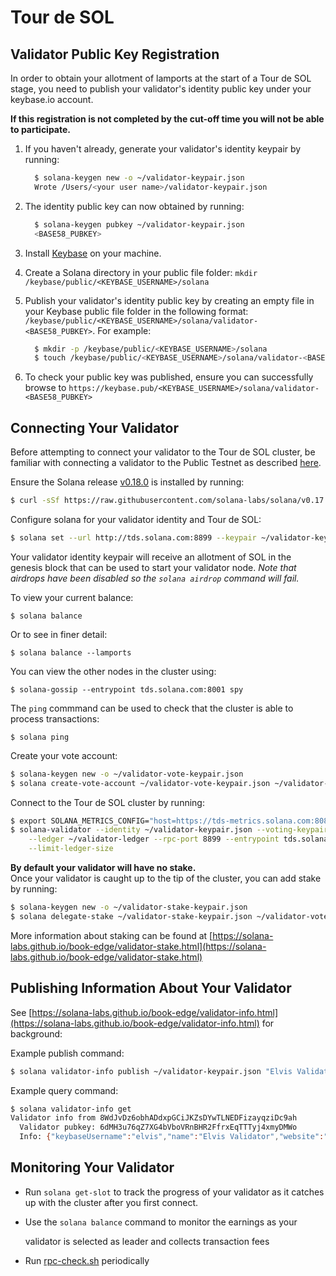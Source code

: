 # Tour de SOL

## Validator Public Key Registration

In order to obtain your allotment of lamports at the start of a Tour de SOL stage, you need to publish your validator's identity public key under your keybase.io account.

**If this registration is not completed by the cut-off time you will not be able to participate.**

1. If you haven't already, generate your validator's identity keypair by running:

   ```bash
     $ solana-keygen new -o ~/validator-keypair.json
     Wrote /Users/<your user name>/validator-keypair.json
   ```

2. The identity public key can now obtained by running:

   ```bash
     $ solana-keygen pubkey ~/validator-keypair.json
     <BASE58_PUBKEY>
   ```

3. Install [Keybase](https://keybase.io/download) on your machine.
4. Create a Solana directory in your public file folder: `mkdir /keybase/public/<KEYBASE_USERNAME>/solana`
5. Publish your validator's identity public key by creating an empty file in your Keybase public file folder in the following format: `/keybase/public/<KEYBASE_USERNAME>/solana/validator-<BASE58_PUBKEY>`. For example:

   ```bash
     $ mkdir -p /keybase/public/<KEYBASE_USERNAME>/solana
     $ touch /keybase/public/<KEYBASE_USERNAME>/solana/validator-<BASE58_PUBKEY>
   ```

6. To check your public key was published, ensure you can successfully browse to `https://keybase.pub/<KEYBASE_USERNAME>/solana/validator-<BASE58_PUBKEY>`

## Connecting Your Validator

Before attempting to connect your validator to the Tour de SOL cluster, be familiar with connecting a validator to the Public Testnet as described [here](https://solana-labs.github.io/book-edge/running-validator.html).

Ensure the Solana release [v0.18.0](https://github.com/solana-labs/solana/releases/tag/v0.18.0) is installed by running:

```bash
$ curl -sSf https://raw.githubusercontent.com/solana-labs/solana/v0.17.1/install/solana-install-init.sh | sh -s - 0.18.0
```

Configure solana for your validator identity and Tour de SOL:

```bash
$ solana set --url http://tds.solana.com:8899 --keypair ~/validator-keypair.json
```

Your validator identity keypair will receive an allotment of SOL in the genesis block that can be used to start your validator node. _Note that airdrops have been disabled so the `solana airdrop` command will fail._

To view your current balance:

```text
$ solana balance
```

Or to see in finer detail:

```text
$ solana balance --lamports
```

You can view the other nodes in the cluster using:

```text
$ solana-gossip --entrypoint tds.solana.com:8001 spy
```

The `ping` commmand can be used to check that the cluster is able to process transactions:

```text
$ solana ping
```

Create your vote account:

```bash
$ solana-keygen new -o ~/validator-vote-keypair.json
$ solana create-vote-account ~/validator-vote-keypair.json ~/validator-keypair.json 1
```

Connect to the Tour de SOL cluster by running:

```bash
$ export SOLANA_METRICS_CONFIG="host=https://tds-metrics.solana.com:8086,db=tds,u=tds_writer,p=dry_run"
$ solana-validator --identity ~/validator-keypair.json --voting-keypair ~/validator-vote-keypair.json \
    --ledger ~/validator-ledger --rpc-port 8899 --entrypoint tds.solana.com:8001 \
    --limit-ledger-size
```

**By default your validator will have no stake.**  
Once your validator is caught up to the tip of the cluster, you can add stake by running:

```bash
$ solana-keygen new -o ~/validator-stake-keypair.json
$ solana delegate-stake ~/validator-stake-keypair.json ~/validator-vote-keypair.json 0.5
```

More information about staking can be found at [https://solana-labs.github.io/book-edge/validator-stake.html](https://solana-labs.github.io/book-edge/validator-stake.html)

## Publishing Information About Your Validator

See [https://solana-labs.github.io/book-edge/validator-info.html](https://solana-labs.github.io/book-edge/validator-info.html) for background:

Example publish command:

```bash
$ solana validator-info publish ~/validator-keypair.json "Elvis Validator" -n elvis -w "https://elvis-validates.com"
```

Example query command:

```bash
$ solana validator-info get
Validator info from 8WdJvDz6obhADdxpGCiJKZsDYwTLNEDFizayqziDc9ah
  Validator pubkey: 6dMH3u76qZ7XG4bVboVRnBHR2FfrxEqTTTyj4xmyDMWo
  Info: {"keybaseUsername":"elvis","name":"Elvis Validator","website":"https://elvis-validates.com"}
```

## Monitoring Your Validator

* Run `solana get-slot` to track the progress of your validator as it catches up with the cluster after you first connect.
* Use the `solana balance` command to monitor the earnings as your

  validator is selected as leader and collects transaction fees

* Run [rpc-check.sh](https://github.com/solana-labs/tour-de-sol/blob/master/rpc-check.sh) periodically

## 


